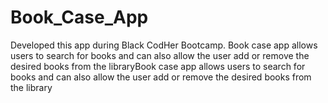 # Book_Case_App
Developed this app during Black CodHer Bootcamp. Book case app allows users to search for books and can also allow the user add or remove the desired books from the libraryBook case app allows users to search for books and can also allow the user add or remove the desired books from the library
